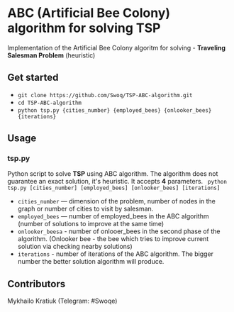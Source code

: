 # ABC (Artificial Bee Colony) algorithm for solving TSP
Implementation of the Artificial Bee Colony algoritm for solving - **Traveling Salesman Problem** (heuristic)
## Get started
* `git clone https://github.com/Swoq/TSP-ABC-algorithm.git`
* `cd TSP-ABC-algorithm`
* `python tsp.py {cities_number} {employed_bees} {onlooker_bees} {iterations}`
## Usage
### tsp.py
Python script to solve **TSP** using ABC algorithm. The algorithm does not guarantee an exact solution, it's heuristic.
It accepts **4** parameters.
` python tsp.py [cities_number] [employed_bees] [onlooker_bees] [iterations]`
* `cities_number` —  dimension of the problem, number of nodes in the graph or number of cities to visit by salesman.
* `employed_bees` —  number of employed_bees in the ABC algorithm (number of solutions to improve at the same time)
* `onlooker_beesa` - number of onlooer_bees in the second phase of the algorithm. (Onlooker bee - the bee which tries to improve current solution via checking nearby solutions)
* `iterations` - number of iterations of the ABC algorithm. The bigger number the better solution algorithm will produce.
## Contributors
Mykhailo Kratiuk (Telegram: #Swoqe)
